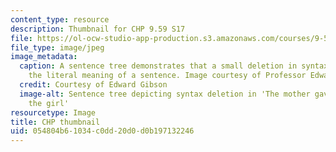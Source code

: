 ```yaml
---
content_type: resource
description: Thumbnail for CHP 9.59 S17
file: https://ol-ocw-studio-app-production.s3.amazonaws.com/courses/9-59j-lab-in-psycholinguistics-spring-2017/054804b61034c0dd20d0d0b197132246_9-59s17-th.jpg
file_type: image/jpeg
image_metadata:
  caption: A sentence tree demonstrates that a small deletion in syntax can change
    the literal meaning of a sentence. Image courtesy of Professor Edward Gibson.
  credit: Courtesy of Edward Gibson
  image-alt: Sentence tree depicting syntax deletion in 'The mother gave the candle
    the girl'
resourcetype: Image
title: CHP thumbnail
uid: 054804b6-1034-c0dd-20d0-d0b197132246
---
```

